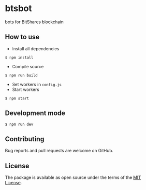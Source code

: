 # btsbot
bots for BitShares blockchain

## How to use
- Install all dependencies
```
$ npm install
```
- Compile source
```
$ npm run build
```
- Set workers in `config.js`
- Start workers
```
$ npm start
```
## Development mode

```
$ npm run dev
```

## Contributing
Bug reports and pull requests are welcome on GitHub.

## License
The package is available as open source under the terms of the [MIT License](http://opensource.org/licenses/MIT).

